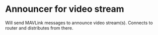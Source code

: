 # Announcer for video stream

Will send MAVLink messages to announce video stream(s). Connects to router and distributes from there.